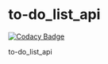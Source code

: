# to-do_list_api

[![Codacy Badge](https://api.codacy.com/project/badge/Grade/a998403e1aeb49bfa93657ad2bc3b7b2)](https://app.codacy.com/app/araaliFarooq/to-do_list_api?utm_source=github.com&utm_medium=referral&utm_content=araaliFarooq/to-do_list_api&utm_campaign=Badge_Grade_Dashboard)

to-do_list_api


